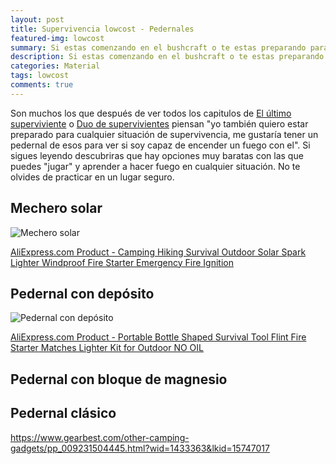 ```yaml
---
layout: post
title: Supervivencia lowcost - Pedernales
featured-img: lowcost
summary: Si estas comenzando en el bushcraft o te estas preparando para la supervivencia y no quieres gastar mucho dinero en material, este es tu sitio. En este post te traemos distintos pedernales a muy buen precio.
description: Si estas comenzando en el bushcraft o te estas preparando para la supervivencia y no quieres gastar mucho dinero en material, este es tu sitio. En este post te traemos distintos pedernales a muy buen precio.
categories: Material
tags: lowcost
comments: true
---
```


<p>
 Son muchos los que después  de ver todos los capitulos de <a href="http://www.dmax.marca.com/series/supervivencia/el-ultimo-superviviente">El último superviviente</a> o <a href="https://es.dplay.com/dmax/duo-de-superviventes/">Duo de supervivientes</a> piensan "yo también quiero estar preparado para cualquier situación de supervivencia, me gustaría tener un pedernal de esos para ver si soy capaz de encender un fuego con el". Si sigues leyendo descubriras que hay opciones muy baratas con las que puedes "jugar" y aprender a hacer fuego en cualquier situación. No te olvides de practicar en un lugar seguro.
</p>


<h2>Mechero solar</h2>

<img src="https://ae01.alicdn.com/kf/HTB1rinnSFXXXXXBaXXXq6xXFXXXi/Camping-senderismo-supervivencia-al-aire-libre-solar-Spark-viento-Fire-Starter-emergencia-fuego-encendido.jpg" class="product-img" alt="Mechero solar">

<a href="http://s.click.aliexpress.com/e/LjRyoeG" target="_parent">AliExpress.com Product - Camping Hiking Survival Outdoor Solar Spark Lighter Windproof Fire Starter Emergency Fire Ignition</a>

<h2>Pedernal con depósito</h2>

<img src="https://ae01.alicdn.com/kf/HTB166O2JXXXXXajXXXXq6xXFXXXK/Arrancador-de-fuego-del-pedernal-partidos-port-til-en-forma-de-botella-herramienta-de-supervivencia-Kit.jpg" class="product-img" alt="Pedernal con depósito">

<a href="http://s.click.aliexpress.com/e/clNcRZ3i" target="_parent">AliExpress.com Product - Portable Bottle Shaped Survival Tool Flint Fire Starter Matches Lighter Kit for Outdoor NO OIL</a>

<h2>Pedernal con bloque de magnesio</h2>


<h2>Pedernal clásico</h2>

https://www.gearbest.com/other-camping-gadgets/pp_009231504445.html?wid=1433363&lkid=15747017